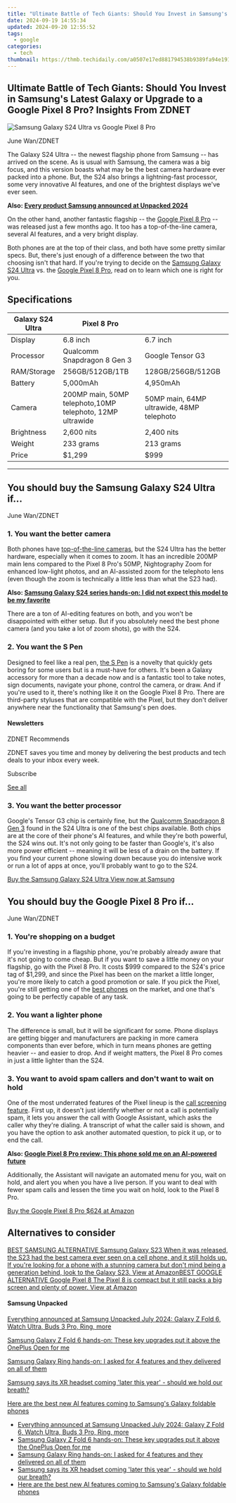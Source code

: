 ```yaml
---
title: "Ultimate Battle of Tech Giants: Should You Invest in Samsung's Latest Galaxy or Upgrade to a Google Pixel 8 Pro? Insights From ZDNET"
date: 2024-09-19 14:55:34
updated: 2024-09-20 12:55:52
tags:
  - google
categories:
  - tech
thumbnail: https://thmb.techidaily.com/a0507e17ed881794538b9389fa94e191219e441e589bdee2dcef8997d622851b.png
---
```


## Ultimate Battle of Tech Giants: Should You Invest in Samsung's Latest Galaxy or Upgrade to a Google Pixel 8 Pro? Insights From ZDNET

![Samsung Galaxy S24 Ultra vs Google Pixel 8 Pro](https://www.zdnet.com/a/img/resize/95e0ea06d50c6a114c71ed10a74fd0d44214f983/2024/01/17/188327f9-b283-4c5a-a5b1-4a9fda6b3ef2/samsung-galaxy-s24-ultra-vs-google-pixel-8-pro.jpg?auto=webp&width=1280)

June Wan/ZDNET

The Galaxy S24 Ultra -- the newest flagship phone from Samsung -- has arrived on the scene. As is usual with Samsung, the camera was a big focus, and this version boasts what may be the best camera hardware ever packed into a phone. But, the S24 also brings a lightning-fast processor, some very innovative AI features, and one of the brightest displays we've ever seen. 

**Also: [Every product Samsung announced at Unpacked 2024](https://www.zdnet.com/article/every-samsung-product-announced-at-unpacked-2024-galaxy-ai-s24-ultra-more/)**

On the other hand, another fantastic flagship -- the [Google Pixel 8 Pro](https://www.zdnet.com/article/google-pixel-8-pro-review/) \-- was released just a few months ago. It too has a top-of-the-line camera, several AI features, and a very bright display. 

Both phones are at the top of their class, and both have some pretty similar specs. But, there's just enough of a difference between the two that choosing isn't that hard. If you're trying to decide on the [Samsung Galaxy S24 Ultra](https://shop-links.co/link/?url=https%3A%2F%2Fwww.samsung.com%2Fus%2Fsmartphones%2Fthe-next-galaxy%2Freserve%2F&publisher_slug=itechdaily19598&exclusive=1) vs. the [Google Pixel 8 Pro](https://buy.geni.us/Proxy.ashx?TSID=368250&GR%5FURL=https%3A%2F%2Fwww.amazon.com%2FGoogle-Pixel-Pro-Smartphone-Telephoto%2Fdp%2FB0CGTJ12Z9%2Fref%3Dsr%5F1%5F1%5Fsspa%3Fcrid%3D3G0FL5B1A71UI%26keywords%3Dpixel%2B8%2Bpro%26qid%3D1705513567%26sprefix%3Dpixel%2B8%2Bpr%2Caps%2C82%26sr%3D8-1-spons%26sp%5Fcsd%3Dd2lkZ2V0TmFtZT1zcF9hdGY%26th%3D1%26tag%3Dzd-buy-button-20%26ascsubtag%3D%5F%5FCOM%5FCLICK%5FID%5F%5F%7C30452e2c-b6f4-4e85-bb6d-469496cb18c7%7Cdtp&dtb=1), read on to learn which one is right for you. 

##  Specifications 

| **Galaxy S24 Ultra** | **Pixel 8 Pro**                                           |                                           |
| -------------------- | --------------------------------------------------------- | ----------------------------------------- |
| Display              | 6.8 inch                                                  | 6.7 inch                                  |
| Processor            | Qualcomm Snapdragon 8 Gen 3                               | Google Tensor G3                          |
| RAM/Storage          | 256GB/512GB/1TB                                           | 128GB/256GB/512GB                         |
| Battery              | 5,000mAh                                                  | 4,950mAh                                  |
| Camera               | 200MP main, 50MP telephoto,10MP telephoto, 12MP ultrawide | 50MP main, 64MP ultrawide, 48MP telephoto |
| Brightness           | 2,600 nits                                                | 2,400 nits                                |
| Weight               | 233 grams                                                 | 213 grams                                 |
| Price                | $1,299                                                    | $999                                      |

---

##  You should buy the Samsung Galaxy S24 Ultra if...  

June Wan/ZDNET

###  1\. You want the better camera 

Both phones have [top-of-the-line cameras](https://www.zdnet.com/article/best-camera-phone/), but the S24 Ultra has the better hardware, especially when it comes to zoom. It has an incredible 200MP main lens compared to the Pixel 8 Pro's 50MP, Nightography Zoom for enhanced low-light photos, and an AI-assisted zoom for the telephoto lens (even though the zoom is technically a little less than what the S23 had). 

**Also: [Samsung Galaxy S24 series hands-on: I did not expect this model to be my favorite](https://www.zdnet.com/article/samsung-galaxy-s24-series-hands-on-i-did-not-expect-this-model-to-be-my-favorite/)**

There are a ton of AI-editing features on both, and you won't be disappointed with either setup. But if you absolutely need the best phone camera (and you take a lot of zoom shots), go with the S24\. 

###  2\. You want the S Pen 

Designed to feel like a real pen, [the S Pen](https://www.zdnet.com/article/how-to-use-your-galaxy-s-pen-like-a-magic-wand-and-2-other-tricks-you-need-to-know/) is a novelty that quickly gets boring for some users but is a must-have for others. It's been a Galaxy accessory for more than a decade now and is a fantastic tool to take notes, sign documents, navigate your phone, control the camera, or draw. And if you're used to it, there's nothing like it on the Google Pixel 8 Pro. There are third-party styluses that are compatible with the Pixel, but they don't deliver anywhere near the functionality that Samsung's pen does. 

#### Newsletters

ZDNET Recommends

ZDNET saves you time and money by delivering the best products and tech deals to your inbox every week.

 Subscribe

[See all](https://www.zdnet.com/newsletters/)

###  3\. You want the better processor 

Google's Tensor G3 chip is certainly fine, but the [Qualcomm Snapdragon 8 Gen 3](https://www.zdnet.com/article/qualcomms-new-snapdragon-8-gen-3-mobile-chip-brings-generative-ai-to-smartphones/#:~:text=Qualcomm%20has%20announced%20the%20Snapdragon,with%20generative%20AI%20in%20mind.%22) found in the S24 Ultra is one of the best chips available. Both chips are at the core of their phone's AI features, and while they're both powerful, the S24 wins out. It's not only going to be faster than Google's, it's also more power efficient -- meaning it will be less of a drain on the battery. If you find your current phone slowing down because you do intensive work or run a lot of apps at once, you'll probably want to go to the S24\. 

[Buy the Samsung Galaxy S24 Ultra View now at Samsung](https://shop-links.co/link/?exclusive=1&publisher_slug=itechdaily19598&url=https%3A%2F%2Fclick.linksynergy.com%2Fdeeplink%3Fid%3DIokOf8qagZo%26mid%3D47773%26u1%3Dzd-%255F%255FCOM%255FCLICK%255FID%255F%255F-dtp%26murl%3Dhttps%253A%252F%252Fwww.samsung.com%252Fus%252Fsmartphones%252Fthe-next-galaxy%252Freserve%252F)

##  You should buy the Google Pixel 8 Pro if... 

June Wan/ZDNET

###  1\. You're shopping on a budget

If you're investing in a flagship phone, you're probably already aware that it's not going to come cheap. But if you want to save a little money on your flagship, go with the Pixel 8 Pro. It costs $999 compared to the S24's price tag of $1,299, and since the Pixel has been on the market a little longer, you're more likely to catch a good promotion or sale. If you pick the Pixel, you're still getting one of the [best phones](https://www.zdnet.com/article/best-phone/) on the market, and one that's going to be perfectly capable of any task. 

###  2\. You want a lighter phone 

The difference is small, but it will be significant for some. Phone displays are getting bigger and manufacturers are packing in more camera components than ever before, which in turn means phones are getting heavier -- and easier to drop. And if weight matters, the Pixel 8 Pro comes in just a little lighter than the S24\. 

###  3\. You want to avoid spam callers and don't want to wait on hold 

One of the most underrated features of the Pixel lineup is the [call screening feature](https://www.zdnet.com/article/how-to-configure-your-pixel-phone-to-automatically-decline-robocalls/). First up, it doesn't just identify whether or not a call is potentially spam, it lets you answer the call with Google Assistant, which asks the caller why they're dialing. A transcript of what the caller said is shown, and you have the option to ask another automated question, to pick it up, or to end the call. 

**Also: [Google Pixel 8 Pro review: This phone sold me on an AI-powered future](https://www.zdnet.com/article/google-pixel-8-pro-review/)**

Additionally, the Assistant will navigate an automated menu for you, wait on hold, and alert you when you have a live person. If you want to deal with fewer spam calls and lessen the time you wait on hold, look to the Pixel 8 Pro. 

[Buy the Google Pixel 8 Pro $624 at Amazon](https://buy.geni.us/Proxy.ashx?TSID=368250&GR%5FURL=https%3A%2F%2Fwww.amazon.com%2Fdp%2FB0CGTJ12Z9%2Fref%3Dasc%5Fdf%5FB0CGTJ12Z91726311600000%3Fcreative%3D395261%26creativeASIN%3DB0CGTJ12Z9%26linkCode%3Dasn%26tag%3Dzd-buy-button-20%26ascsubtag%3D%5F%5FCOM%5FCLICK%5FID%5F%5F%7C30452e2c-b6f4-4e85-bb6d-469496cb18c7%7Cdtp&dtb=1)

## Alternatives to consider

[BEST SAMSUNG ALTERNATIVE Samsung Galaxy S23 When it was released, the S23 had the best camera ever seen on a cell phone, and it still holds up. If you're looking for a phone with a stunning camera but don't mind being a generation behind, look to the Galaxy S23. View at Amazon](https://buy.geni.us/Proxy.ashx?TSID=368250&GR%5FURL=https%3A%2F%2Fwww.amazon.com%2Fdp%2FB0BLP2PY6N%2F%3Ftag%3Dzd-buy-button-20%26ascsubtag%3D%5F%5FCOM%5FCLICK%5FID%5F%5F%7C30452e2c-b6f4-4e85-bb6d-469496cb18c7%7Cdtp&dtb=1)[BEST GOOGLE ALTERNATIVE Google Pixel 8 The Pixel 8 is compact but it still packs a big screen and plenty of power. View at Amazon](https://buy.geni.us/Proxy.ashx?TSID=368250&GR%5FURL=https%3A%2F%2Fwww.amazon.com%2Fdp%2FB0CGTD5KVT%3Ftag%3Dzd-buy-button-20%26ascsubtag%3D%5F%5FCOM%5FCLICK%5FID%5F%5F%7C30452e2c-b6f4-4e85-bb6d-469496cb18c7%7Cdtp&dtb=1)

#### Samsung Unpacked

[Everything announced at Samsung Unpacked July 2024: Galaxy Z Fold 6, Watch Ultra, Buds 3 Pro, Ring, more](https://www.zdnet.com/article/what-you-missed-at-samsung-unpacked-july-2024-galaxy-z-fold-6-watch-ultra-ring-ai-more/ "Everything announced at Samsung Unpacked July 2024: Galaxy Z Fold 6, Watch Ultra, Buds 3 Pro, Ring, more")

[Samsung Galaxy Z Fold 6 hands-on: These key upgrades put it above the OnePlus Open for me](https://www.zdnet.com/article/i-went-hands-on-with-samsungs-galaxy-z-fold-6-and-it-made-my-oneplus-open-feel-outdated/ "Samsung Galaxy Z Fold 6 hands-on: These key upgrades put it above the OnePlus Open for me")

[Samsung Galaxy Ring hands-on: I asked for 4 features and they delivered on all of them](https://www.zdnet.com/article/samsung-galaxy-ring-hands-on-why-id-ditch-my-oura-for-this-competing-wearable/ "Samsung Galaxy Ring hands-on: I asked for 4 features and they delivered on all of them")

[Samsung says its XR headset coming 'later this year' - should we hold our breath?](https://www.zdnet.com/article/samsungs-upcoming-xr-headset-was-the-biggest-product-teaser-at-unpacked-july-2024/ "Samsung says its XR headset coming 'later this year' - should we hold our breath?")

[Here are the best new AI features coming to Samsung's Galaxy foldable phones](https://www.zdnet.com/article/every-new-ai-feature-coming-to-samsungs-galaxy-z-fold-6-and-z-flip-6-and-how-they-work/ "Here are the best new AI features coming to Samsung's Galaxy foldable phones")

* [Everything announced at Samsung Unpacked July 2024: Galaxy Z Fold 6, Watch Ultra, Buds 3 Pro, Ring, more](https://www.zdnet.com/article/what-you-missed-at-samsung-unpacked-july-2024-galaxy-z-fold-6-watch-ultra-ring-ai-more/ "Everything announced at Samsung Unpacked July 2024: Galaxy Z Fold 6, Watch Ultra, Buds 3 Pro, Ring, more")
* [Samsung Galaxy Z Fold 6 hands-on: These key upgrades put it above the OnePlus Open for me](https://www.zdnet.com/article/i-went-hands-on-with-samsungs-galaxy-z-fold-6-and-it-made-my-oneplus-open-feel-outdated/ "Samsung Galaxy Z Fold 6 hands-on: These key upgrades put it above the OnePlus Open for me")
* [Samsung Galaxy Ring hands-on: I asked for 4 features and they delivered on all of them](https://www.zdnet.com/article/samsung-galaxy-ring-hands-on-why-id-ditch-my-oura-for-this-competing-wearable/ "Samsung Galaxy Ring hands-on: I asked for 4 features and they delivered on all of them")
* [Samsung says its XR headset coming 'later this year' - should we hold our breath?](https://www.zdnet.com/article/samsungs-upcoming-xr-headset-was-the-biggest-product-teaser-at-unpacked-july-2024/ "Samsung says its XR headset coming 'later this year' - should we hold our breath?")
* [Here are the best new AI features coming to Samsung's Galaxy foldable phones](https://www.zdnet.com/article/every-new-ai-feature-coming-to-samsungs-galaxy-z-fold-6-and-z-flip-6-and-how-they-work/ "Here are the best new AI features coming to Samsung's Galaxy foldable phones")

###

<ins class="adsbygoogle"
     style="display:block"
     data-ad-format="autorelaxed"
     data-ad-client="ca-pub-7571918770474297"
     data-ad-slot="1223367746"></ins>



<ins class="adsbygoogle"
     style="display:block"
     data-ad-client="ca-pub-7571918770474297"
     data-ad-slot="8358498916"
     data-ad-format="auto"
     data-full-width-responsive="true"></ins>
